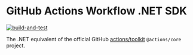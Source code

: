 # GitHub Actions Workflow .NET SDK 

[![build-and-test](https://github.com/IEvangelist/dotnet-github-actions-sdk/actions/workflows/build-and-test.yml/badge.svg)](https://github.com/IEvangelist/dotnet-github-actions-sdk/actions/workflows/build-and-test.yml)

The .NET equivalent of the official GitHub [actions/toolkit](https://github.com/actions/toolkit) `@actions/core` project.
